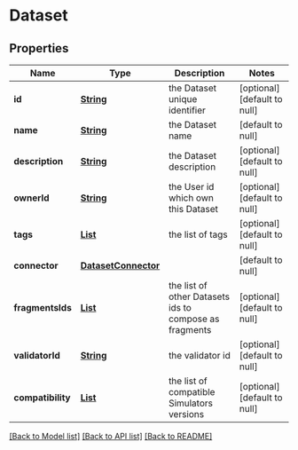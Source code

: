 # Dataset
## Properties

Name | Type | Description | Notes
------------ | ------------- | ------------- | -------------
**id** | [**String**](string.md) | the Dataset unique identifier | [optional] [default to null]
**name** | [**String**](string.md) | the Dataset name | [default to null]
**description** | [**String**](string.md) | the Dataset description | [optional] [default to null]
**ownerId** | [**String**](string.md) | the User id which own this Dataset | [optional] [default to null]
**tags** | [**List**](string.md) | the list of tags | [optional] [default to null]
**connector** | [**DatasetConnector**](DatasetConnector.md) |  | [default to null]
**fragmentsIds** | [**List**](string.md) | the list of other Datasets ids to compose as fragments | [optional] [default to null]
**validatorId** | [**String**](string.md) | the validator id | [optional] [default to null]
**compatibility** | [**List**](DatasetCompatibility.md) | the list of compatible Simulators versions | [optional] [default to null]

[[Back to Model list]](../README.md#documentation-for-models) [[Back to API list]](../README.md#documentation-for-api-endpoints) [[Back to README]](../README.md)

